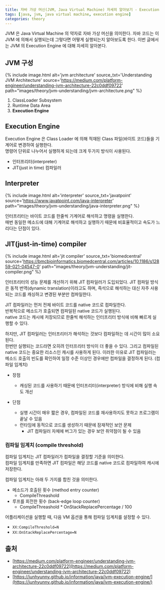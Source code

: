 ```yaml
---
title: 자바 가상 머신(JVM, Java Virtual Machine) 자세히 알아보기 - Execution Engine
tags: [java, jvm, java virtual machine, execution engine]
categories: theory
---
```


JVM 은 Java Virtual Machine 의 약자로 자바 가상 머신을 의미한다.
자바 코드는 이 JVM 에 의해서 실행되는데 그렇다면 어떻게 실행되는지 알아보도록 한다.
이번 글에서는 JVM 의 Execution Engine 에 대해 자세히 알아본다.

<!--more-->

## JVM 구성

{% include image.html alt='jvm architecture' source_txt='Understanding JVM Architecture' source='https://medium.com/platform-engineer/understanding-jvm-architecture-22c0ddf09722' path="images/theory/jvm-understanding/jvm-architecture.png" %}

1. ClassLoader Subsystem
2. Runtime Data Area
3. **Execution Engine**

## Execution Engine

Execution Engine 은 Class Loader 에 의해 적재된 Class 파일(바이트 코드)들을 기계어로 변경하여 실행한다.  
명령어 단위로 나누어서 실행하게 되는데 크게 두가지 방식이 사용된다. 

- 인터프리터(interpreter)
- JIT(just in time) 컴파일러

## Interpreter

{% include image.html alt='interpreter' source_txt='javatpoint' source='https://www.javatpoint.com/java-interpreter' path="images/theory/jvm-understanding/java-interpreter.png" %}

인터프리터는 바이트 코드를 한줄씩 기계어로 해석하고 명령을 실행한다.  
매번 동일한 메소드에 대해 기계어로 해석하고 실행하기 때문에 비효율적이고 속도가 느리다는 단점이 있다.

## JIT(just-in-time) compiler

{% include image.html alt='jit compiler' source_txt='biomedcentral' source='https://bmcbioinformatics.biomedcentral.com/articles/10.1186/s12859-021-04547-0' path="images/theory/jvm-understanding/jit-compiler.png" %}

인터프리터의 성능 문제를 개선하기 위해 JIT 컴파일러가 도입되었다.
JIT 컴파일 방식은 동적 번역(dynamic translation)이라고도 하며, 
즉석으로 해석하는 대신 자주 사용되는 코드를 캐싱하고 변경된 부분만 컴파일한다.

JIT 컴파일러는 먼저 전체 바이트 코드를 native 코드로 컴파일한다.  
반복적으로 메소드가 호출되면 컴파일된 native 코드가 실행된다.  
native 코드는 캐시에 저장되므로 한줄씩 해석하는 인터프리터 방식에 비해 빠르게 실행할 수 있다.

하지만, JIT 컴파일러는 인터프리터가 해석하는 것보다 컴파일하는 데 시간이 많이 소요된다.  
한번만 실행되는 코드라면 오히려 인터프리터 방식이 더 좋을 수 있다. 
그리고 컴파일된 native 코드는 중요한 리소스인 캐시를 사용하게 된다. 
이러한 이유로 JIT 컴파일러는 메소드 호출의 빈도를 확인하여 일정 수준 이상인 경우에만 컴파일을 결정하게 된다. (컴파일 임계치)

- 장점
  - 캐싱된 코드를 사용하기 때문에 인터프리터(interpreter) 방식에 비해 실행 속도 개선

- 단점
  - 실행 시간이 매우 짧은 경우, 컴파일된 코드를 재사용하지도 못하고 프로그램이 끝날 수 있음
  - 런타임에 동적으로 코드를 생성하기 때문에 잠재적인 보안 문제
      - JIT 컴파일러 자체에 버그가 있는 경우 보안 취약점이 될 수 있음

### 컴파일 임계치 (compile threshold)

컴파일 임계치는 JIT 컴파일러가 컴파일을 결정할 기준을 의미한다.  
컴파일 임계치를 만족하면 JIT 컴파일은 해당 코드를 native 코드로 컴파일하여 캐시에 저장한다.

컴파일 임계치는 아래 두 가지를 합친 것을 의미한다.
- 메소드가 호출된 횟수 (method entry counter)
  - CompileThreashold
- 루프를 회전한 횟수 (back-edge loop counter)
  - CompileThreashold * OnStackReplacePercentage / 100
  
어플리케이션을 실행할 때, 다음 VM 옵션을 통해 컴파일 임계치를 설정할 수 있다.
- `XX:CompileThreshold=N` 
- `XX:OnStackReplacePercentage=N`




## 출처
- [https://medium.com/platform-engineer/understanding-jvm-architecture-22c0ddf09722](https://medium.com/platform-engineer/understanding-jvm-architecture-22c0ddf09722)
- [https://junhyunny.github.io/information/java/jvm-execution-engine/](https://junhyunny.github.io/information/java/jvm-execution-engine/)